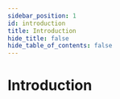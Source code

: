 ```yaml
---
sidebar_position: 1
id: introduction
title: Introduction
hide_title: false
hide_table_of_contents: false
---
```


# Introduction
